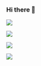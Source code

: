 ### Hi there 👋


![](https://github-profile-summary-cards.vercel.app/api/cards/profile-details?username=DachAnna&theme=vue)

![](https://github-profile-summary-cards.vercel.app/api/cards/repos-per-language?username=DachAnna&theme=vue)

![](https://github-profile-summary-cards.vercel.app/api/cards/stats?username=DachAnna&theme=vue)

![](https://github-profile-summary-cards.vercel.app/api/cards/productive-time?username=DachAnna&theme=vue)

<!--
**DachAnna/DachAnna** is a ✨ _special_ ✨ repository because its `README.md` (this file) appears on your GitHub profile.

Here are some ideas to get you started:

- 🔭 I’m currently working on ...
- 🌱 I’m currently learning ...
- 👯 I’m looking to collaborate on ...
- 🤔 I’m looking for help with ...
- 💬 Ask me about ...
- 📫 How to reach me: ...
- 😄 Pronouns: ...
- ⚡ Fun fact: ...
-->
